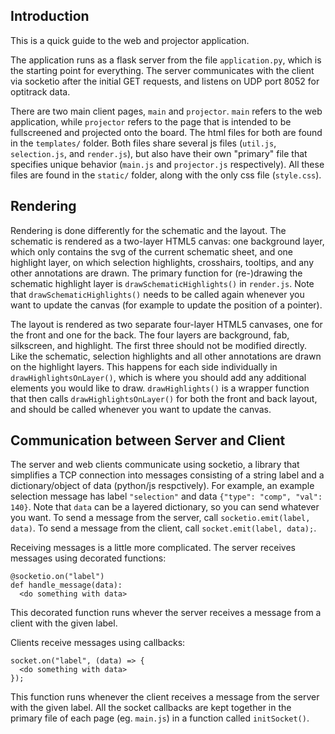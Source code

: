 ## Introduction

This is a quick guide to the web and projector application.

The application runs as a flask server from the file `application.py`, which is the starting point for everything. The server communicates with the client via socketio after the initial GET requests, and listens on UDP port 8052 for optitrack data.

There are two main client pages, `main` and `projector`. `main` refers to the web application, while `projector` refers to the page that is intended to be fullscreened and projected onto the board. The html files for both are found in the `templates/` folder. Both files share several js files (`util.js`, `selection.js`, and `render.js`), but also have their own "primary" file that specifies unique behavior (`main.js` and `projector.js` respectively). All these files are found in the `static/` folder, along with the only css file (`style.css`).

## Rendering

Rendering is done differently for the schematic and the layout. The schematic is rendered as a two-layer HTML5 canvas: one background layer, which only contains the svg of the current schematic sheet, and one highlight layer, on which selection highlights, crosshairs, tooltips, and any other annotations are drawn. The primary function for (re-)drawing the schematic highlight layer is `drawSchematicHighlights()` in `render.js`. Note that `drawSchematicHighlights()` needs to be called again whenever you want to update the canvas (for example to update the position of a pointer).

The layout is rendered as two separate four-layer HTML5 canvases, one for the front and one for the back. The four layers are background, fab, silkscreen, and highlight. The first three should not be modified directly. Like the schematic, selection highlights and all other annotations are drawn on the highlight layers. This happens for each side individually in `drawHighlightsOnLayer()`, which is where you should add any additional elements you would like to draw. `drawHighlights()` is a wrapper function that then calls `drawHighlightsOnLayer()` for both the front and back layout, and should be called whenever you want to update the canvas. 

## Communication between Server and Client

The server and web clients communicate using socketio, a library that simplifies a TCP connection into messages consisting of a string label and a dictionary/object of data (python/js respctively). For example, an example selection message has label `"selection"` and data `{"type": "comp", "val": 140}`. Note that `data` can be a layered dictionary, so you can send whatever you want. To send a message from the server, call `socketio.emit(label, data)`. To send a message from the client, call `socket.emit(label, data);`.

Receiving messages is a little more complicated. The server receives messages using decorated functions:

    @socketio.on("label")
    def handle_message(data):
      <do something with data>

This decorated function runs whever the server receives a message from a client with the given label.

Clients receive messages using callbacks:

    socket.on("label", (data) => {
      <do something with data>
    });

This function runs whenever the client receives a message from the server with the given label. All the socket callbacks are kept together in the primary file of each page (eg. `main.js`) in a function called `initSocket()`. 
